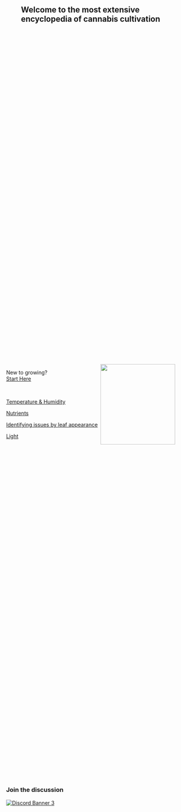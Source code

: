 <div style="display:flex;
		 height: 95vh;
		 min-height:200px;
        flex-wrap: nowrap;
        flex-direction: column;
        justify-content: space-evenly;">
        <div style="display:flex;justify-content: center;flex-direction: column;">
            <div style="margin-bottom: 80px;">
                <h2 style="margin:40px;width:82%;">Welcome to the most extensive encyclopedia of cannabis cultivation</h2>
            </div>
            <div style="width:1000px"> </div>
        </div>
    <div style="display:flex;flex-direction:row;align-items: center;    min-height: 200px; ">
        <div style="margin-right:8px;">
            <p>New to growing? <br>
            <a href="/Growing_101">Start Here</a> </p>
            <br>
            <p><a href="/Temperature_and_Humidity">Temperature & Humidity</a> </p>
            <p><a href="/Nutrients">Nutrients</a></p>
            <p><a href="/Symptoms_of_bad_health#by-leaf-appearance">Identifying issues by leaf appearance</a></p>
            <p> <a href="/Light">Light</a> </p>
        </div>
        <img src="/images/chemdawgyfrostpic.jpg" class="noZoom right" style="max-width:40%;object-fit: cover;object-position:top;margin:0px;height:100%;">
    </div>
    <div class="right" style="flex-direction: column;margin-top:100px;">
        <h3>Join the discussion</h3>
        <a href="https://discord.gg/gnuNQPZrcV">
        <img class="noZoom right"; style="margin:0px;" src="https://discordapp.com/api/guilds/805142315684724786/widget.png?style=banner3" alt="Discord Banner 3"/></a>
    </div>
</div>

